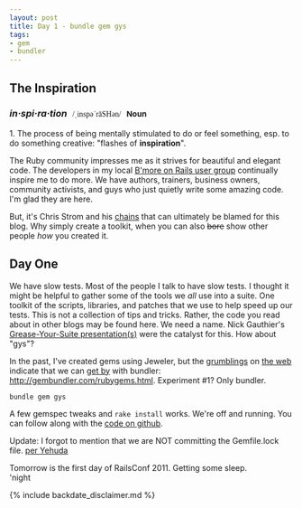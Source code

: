 ```yaml
---
layout: post
title: Day 1 - bundle gem gys
tags:
- gem
- bundler
---
```


The Inspiration
-----------

<h3 class="r g0"><em>in·spi·ra·tion</em><span style="font:smaller 'Doulos SIL','Gentum','TITUS Cyberbit Basic','Junicode','Aborigonal Serif','Arial Unicode MS','Lucida Sans Unicode','Chrysanthi Unicode';margin:0 0 0 .7em">/ˌinspəˈrāSHən/</span><span class="word_type" style="font-size:smaller;margin:0 .7em">Noun</span></h3>

<p>1. The process of being mentally stimulated to do or feel something, esp. to do something creative:  "flashes of <b>inspiration</b>".</p>

The Ruby community impresses me as it strives for beautiful and elegant code.  The developers in my local [B'more on Rails user group](http://bmoreonrails.org/) continually inspire me to do more.  We have authors, trainers, business owners, community activists, and guys who just quietly write some amazing code.  I'm glad they are here.

But, it's Chris Strom and his [chains](http://japhr.blogspot.com/2011/04/my-chain-3.html) that can ultimately be blamed for this blog.  Why simply create a toolkit, when you can also <del>bore</del> show other people *how* you created it.

Day One
-------
We have slow tests.  Most of the people I talk to have slow tests.  I
thought it might be helpful to gather some of the tools we _all_ use into
a suite.  One toolkit of the scripts, libraries, and patches that we
use to help speed up our tests.  This is not a collection of tips and
tricks.  Rather, the code you read about in other blogs may be found here.
We need a name.  Nick Gauthier's
[Grease-Your-Suite presentation(s)][gys_showoff] were the catalyst for this.  How about "gys"?


In the past, I've created gems using Jeweler, but the [grumblings][bundler1] on [the web][bundler2] indicate
that we can [get by][bundler3] with bundler: <http://gembundler.com/rubygems.html>.
Experiment #1?  Only bundler.

    bundle gem gys

A few gemspec tweaks and `rake install` works.  We're off and running.
You can follow along with the [code on github][gyst].

<span class='update'>Update:</span>
I forgot to mention that we are NOT committing the Gemfile.lock file.
[per Yehuda](http://yehudakatz.com/2010/12/16/clarifying-the-roles-of-the-gemspec-and-gemfile/)   

Tomorrow is the first day of RailsConf 2011.  Getting some sleep.
<br/>
'night

{% include backdate_disclaimer.md %}

[gys_showoff]: http://grease-your-suite.heroku.com/
[gyst]: http://www.github.com/mattscilipoti/gyst
[bundler1]: http://asciicasts.com/episodes/245-new-gem-with-bundler
[bundler2]: http://www.mikeperham.com/2010/08/03/developing-rubygems-with-rvm-and-bundler/
[bundler3]: http://ruby.about.com/od/advancedruby/ss/Creating-And-Distributing-Gems-With-Bundler.htm
